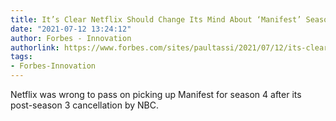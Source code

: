 ```yaml
---
title: It’s Clear Netflix Should Change Its Mind About ‘Manifest’ Season 4
date: "2021-07-12 13:24:12"
author: Forbes - Innovation
authorlink: https://www.forbes.com/sites/paultassi/2021/07/12/its-clear-netflix-should-change-its-mind-about-manifest-season-4/
tags:
- Forbes-Innovation
---
```

Netflix was wrong to pass on picking up Manifest for season 4 after its post-season 3 cancellation by NBC.